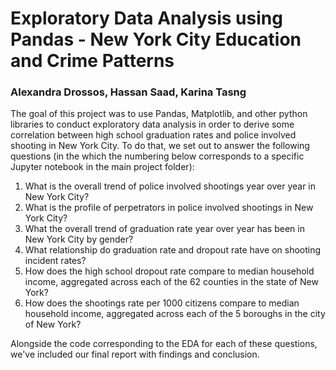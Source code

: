 # Exploratory Data Analysis using Pandas - New York City Education and Crime Patterns

### Alexandra Drossos, Hassan Saad, Karina Tasng

The goal of this project was to use Pandas, Matplotlib, and other python libraries to conduct exploratory data analysis in order to derive some correlation between high school graduation rates and police involved shooting in New York City. To do that, we set out to answer the following questions (in the which the numbering below corresponds to a specific Jupyter notebook in the main project folder):

1. What is the overall trend of police involved shootings year over year in New York City?
2. What is the profile of perpetrators in police involved shootings in New York City?
3. What the overall trend of graduation rate year over year has been in New York City by gender?
4. What relationship do graduation rate and dropout rate have on shooting incident rates?
5. How does the high school dropout rate compare to median household income, aggregated across each of the 62 counties in the state of New York?
6. How does the shootings rate per 1000 citizens compare to median household income, aggregated across each of the 5 boroughs in the city of New York?

Alongside the code corresponding to the EDA for each of these questions, we've included our final report with findings and conclusion. 
